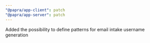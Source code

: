 ```yaml
---
"@papra/app-client": patch
"@papra/app-server": patch
---
```


Added the possibility to define patterns for email intake username generation
